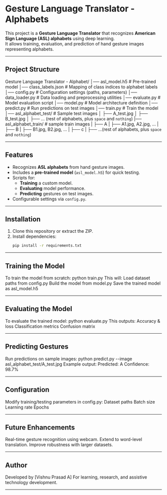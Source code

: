 # Gesture Language Translator - Alphabets

This project is a **Gesture Language Translator** that recognizes **American Sign Language (ASL) alphabets** using deep learning.  
It allows training, evaluation, and prediction of hand gesture images representing alphabets.

---

## Project Structure

Gesture Language Translator - Alphabet/
│── asl_model.h5              # Pre-trained model
│── class_labels.json         # Mapping of class indices to alphabet labels
│── config.py                 # Configuration settings (paths, parameters)
│── data_loader.py            # Data loading and preprocessing utilities
│── evaluate.py               # Model evaluation script
│── model.py                  # Model architecture definition
│── predict.py                # Run predictions on test images
│── train.py                  # Train the model
│── asl_alphabet_test/        # Sample test images
│    ├── A_test.jpg
│    ├── B_test.jpg
│    ├── ... (rest of alphabets, plus `space` and `nothing`)
|── asl_alphabet_train/       # sample train images
|    ├── A
|         ├── A1.jpg, A2.jpg, ...
|    ├──  B
|         ├── B1.jpg, B2.jpg, ...
|    ├──  c
|         ├── ...(rest of alphabets, plus `space` and `nothing`)

---

## Features

- Recognizes **ASL alphabets** from hand gesture images.
- Includes a **pre-trained model** (`asl_model.h5`) for quick testing.
- Scripts for:
  - **Training** a custom model.
  - **Evaluating** model performance.
  - **Predicting** gestures on test images.
- Configurable settings via `config.py`.

---

## Installation

1. Clone this repository or extract the ZIP.
2. Install dependencies:
   ```bash
   pip install -r requirements.txt

---

## Training the Model

To train the model from scratch:
python train.py
This will:
Load dataset paths from config.py
Build the model from model.py
Save the trained model as asl_model.h5

---

## Evaluating the Model

To evaluate the trained model:
python evaluate.py
This outputs:
Accuracy & loss
Classification metrics
Confusion matrix

---

## Predicting Gestures

Run predictions on sample images:
python predict.py --image asl_alphabet_test/A_test.jpg
Example output:
Predicted: A
Confidence: 98.7%

---

## Configuration

Modify training/testing parameters in config.py:
Dataset paths
Batch size
Learning rate
Epochs

---

## Future Enhancements

Real-time gesture recognition using webcam.
Extend to word-level translation.
Improve robustness with larger datasets.

---

## Author

Developed by [Vishnu Prasad A]
For learning, research, and assistive technology development.

---
